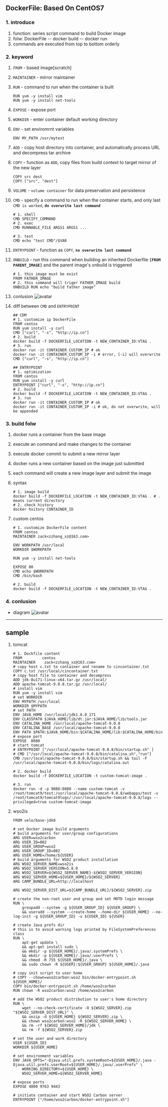 ## DockerFile: Based On CentOS7

### 1. introduce

1. function: series script command to build Docker image
2. folw: DockerFile -- docker build -- docker run
3. commands are executed from top to bottom orderly

### 2. keyword

1. `FROM` - based image[scratch]
2. `MAINTAINER` - mirror maintainer
3. `RUN` - command to run when the container is built

   ```shell
   RUN yum -y install vim
   RUN yum -y install net-tools
   ```

4. `EXPOSE` - expose port
5. `WORKDIR` - enter container default working directory
6. `ENV` - set enviromrnt variables
   ```shell
   ENV MY_PATH /usr/mytest
   ```
7. `ADD` - copy host directory into container, and automatically process URL and decompress tar archive
8. `COPY` - function as `ADD`, copy files from build context to target mirror of the new layer
   ```shell
   COPY src dest
   COPY ["src", "dest"]
   ```
9. `VOLUME` - `volume container` for data preservation and persistence
10. `CMD` - specify a command to run when the container starts, and only last `CMD is worked`, **`do overwrite last command`**

    ```shell
    # 1. shell
    CMD SPECIFY_COMMAND
    # 2. exec
    CMD RUNNABLE_FILE ARGS1 ARGS1 ...

    # 3. test
    CMD echo "test CMD"/$VAR
    ```

11. `ENTRYPOINT` - function as `COPY`, **`no overwrite last command`**
12. `ONBUILD` - run this command when building an inherited Dockerfile **`[FROM PARENT_IMAGE]`** and the parent image's onbuild is triggered

    ```shell
    # 1. this image must be exist
    FROM FATHER_IMAGE
    # 2. this command will triger FATHER_IMAGE build
    ONBUILD RUN echo "build father image"
    ```

13. conlusion
    ![avatar](/static/image/container/docker-file.png)

14. diff between `CMD` and `ENTRYPOINT`

    ```shell
    ## CDM
    # 1. customize ip DockerFile
    FROM centos
    RUN yum install -y curl
    CMD ["curl", "-s", "http://ip.cn"]
    # 2. build
    docker build -f DOCKERFILE_LOCATION -t NEW_CONTAINER_ID:VTAG .
    # 3. run
    docker run -it CONTAINER_CUSTOM_IP # ok
    docker run -it CONTAINER_CUSTOM_IP -i # error, [-i] will overwrite CMD ["curl", "-s", "http://ip.cn"]

    ## ENTRYPOINT
    # 1. optimization
    FROM centos
    RUN yum install -y curl
    ENTRYPOINT ["curl", "-s", "http://ip.cn"]
    # 2. build
    docker build -f DOCKERFILE_LOCATION -t NEW_CONTAINER_ID:VTAG .
    # 3. run
    docker run -it CONTAINER_CUSTOM_IP # ok
    docker run -it CONTAINER_CUSTOM_IP -i # ok, do not overwrite, will be appended
    ```

### 3. build folw

1. docker runs a container from the base image
2. execute an command and make changes to the container
3. execute docker commit to submit a new mirror layer
4. docker runs a new container based on the image just submitted
5. each command will create a new image layer and submit the image

6. syntax

   ```shell
   # 1. image build
   docker build -f DOCKERFILE_LOCATION -t NEW_CONTAINER_ID:VTAG . # . means current directory
   # 2. check history
   docker hsitory CONTAINER_ID
   ```

7. custom centos

   ```shell
   # 1. customize DockerFile content
   FROM centos
   MAINTAINER zack<zzhang_xz@163.com>

   ENV WORKPATH /usr/local
   WORKDIR $WORKPATH

   RUN yum -y install net-tools

   EXPOSE 80
   CMD echo $WORKPATH
   CMD /bin/bash

   # 2. build
   docker build -f DOCKERFILE_LOCATION -t NEW_CONTAINER_ID:VTAG .
   ```

### 4. conlusion

- diagram
  ![avatar](/static/image/container/docker-build.png)

---

## sample

1. tomcat

   ```shell
   # 1. Dockfile content
   FROM         centos
   MAINTAINER    zack<zzhang_xz@163.com>
   # copy host c.txt to container and rename to cincontainer.txt
   COPY c.txt /usr/local/cincontainer.txt
   # copy host file to container and decompress
   ADD jdk-8u171-linux-x64.tar.gz /usr/local/
   ADD apache-tomcat-9.0.8.tar.gz /usr/local/
   # install vim
   RUN yum -y install vim
   # set WORKDIR
   ENV MYPATH /usr/local
   WORKDIR $MYPATH
   # set PATH
   ENV JAVA_HOME /usr/local/jdk1.8.0_171
   ENV CLASSPATH $JAVA_HOME/lib/dt.jar:$JAVA_HOME/lib/tools.jar
   ENV CATALINA_HOME /usr/local/apache-tomcat-9.0.8
   ENV CATALINA_BASE /usr/local/apache-tomcat-9.0.8
   ENV PATH $PATH:$JAVA_HOME/bin:$CATALINA_HOME/lib:$CATALINA_HOME/bin
   # expose port
   EXPOSE  8080
   # start tomcat
   # ENTRYPOINT ["/usr/local/apache-tomcat-9.0.8/bin/startup.sh" ]
   # CMD ["/usr/local/apache-tomcat-9.0.8/bin/catalina.sh","run"]
   CMD /usr/local/apache-tomcat-9.0.8/bin/startup.sh && tail -F /usr/local/apache-tomcat-9.0.8/bin/logs/catalina.out

   # 2. docker build
   docker build -f DOCKERFILE_LOCATION -t custom-tomcat-image .

   # 3. run
   docker run -d -p 9080:8080 --name custom-tomcat -v /root/tomcat9/test:/usr/local/apache-tomcat-9.0.8/webapps/test -v /root/tomcat9/tomcat9logs/:/usr/local/apache-tomcat-9.0.8/logs --privileged=true custom-tomcat-image
   ```

2. wso2is

   ```shell
   FROM velo/base-jdk8

   # set Docker image build arguments
   # build arguments for user/group configurations
   ARG USER=wso2carbon
   ARG USER_ID=802
   ARG USER_GROUP=wso2
   ARG USER_GROUP_ID=802
   ARG USER_HOME=/home/${USER}
   # build arguments for WSO2 product installation
   ARG WSO2_SERVER_NAME=wso2is
   ARG WSO2_SERVER_VERSION=5.8.0
   ARG WSO2_SERVER=${WSO2_SERVER_NAME}-${WSO2_SERVER_VERSION}
   ARG WSO2_SERVER_HOME=${USER_HOME}/${WSO2_SERVER}
   ARG CAMP_BUNDLE_URL=http://localhost

   ARG WSO2_SERVER_DIST_URL=${CAMP_BUNDLE_URL}/${WSO2_SERVER}.zip

   # create the non-root user and group and set MOTD login message
   RUN \
       groupadd --system -g ${USER_GROUP_ID} ${USER_GROUP} \
       && useradd --system --create-home --home-dir ${USER_HOME} --no-log-init -g ${USER_GROUP_ID} -u ${USER_ID} ${USER}

   # create Java prefs dir
   # this is to avoid warning logs printed by FileSystemPreferences class
   RUN \
       apt-get update \
       && apt-get install sudo \
       && mkdir -p ${USER_HOME}/.java/.systemPrefs \
       && mkdir -p ${USER_HOME}/.java/.userPrefs \
       && chmod -R 755 ${USER_HOME}/.java \
       && sudo chown -R ${USER}:${USER_GROUP} ${USER_HOME}/.java

   # copy init script to user home
   # COPY --chown=wso2carbon:wso2 bin/docker-entrypoint.sh ${USER_HOME}/
   COPY bin/docker-entrypoint.sh /home/wso2carbon
   RUN chown -R wso2carbon:wso2 /home/wso2carbon

   # add the WSO2 product distribution to user's home directory
   RUN \
       wget --no-check-certificate -O ${WSO2_SERVER}.zip "${WSO2_SERVER_DIST_URL}" \
       && unzip -d ${USER_HOME} ${WSO2_SERVER}.zip \
       && chown wso2carbon:wso2 -R ${WSO2_SERVER_HOME} \
       && rm -rf ${WSO2_SERVER_HOME}/jdk \
       && rm -f ${WSO2_SERVER}.zip

   # set the user and work directory
   USER ${USER_ID}
   WORKDIR ${USER_HOME}

   # set environment variables
   ENV JAVA_OPTS="-Djava.util.prefs.systemRoot=${USER_HOME}/.java -Djava.util.prefs.userRoot=${USER_HOME}/.java/.userPrefs" \
       WORKING_DIRECTORY=${USER_HOME} \
       WSO2_SERVER_HOME=${WSO2_SERVER_HOME}

   # expose ports
   EXPOSE 4000 9763 9443

   # initiate container and start WSO2 Carbon server
   ENTRYPOINT ["/home/wso2carbon/docker-entrypoint.sh"]
   ```
